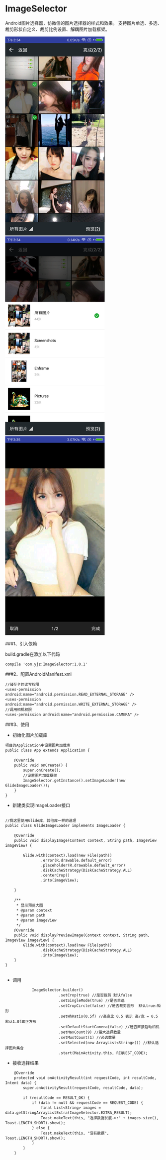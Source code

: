 # ImageSelector
Android图片选择器，仿微信的图片选择器的样式和效果。
支持图片单选、多选、裁剪形状自定义、裁剪比例设置、解耦图片加载框架。


![相册](https://github.com/1izheng/ImageSelector/blob/master/images/11_meitu_11.png)  ![文件夹](https://github.com/1izheng/ImageSelector/blob/master/images/22_meitu_22.png)  ![预览](https://github.com/1izheng/ImageSelector/blob/master/images/33_meitu_33.png)



###1、引入依赖

build.gradle在添加以下代码

```
compile 'com.yjz:ImageSelector:1.0.1'

```

###2、配置AndroidManifest.xml

```
//储存卡的读写权限
<uses-permission android:name="android.permission.READ_EXTERNAL_STORAGE" />
<uses-permission android:name="android.permission.WRITE_EXTERNAL_STORAGE" />
//调用相机权限
<uses-permission android:name="android.permission.CAMERA" />
```

###3、使用
* 初始化图片加载库

```
项目的Application中设置图片加载库
public class App extends Application {

    @Override
    public void onCreate() {
        super.onCreate();
        //设置图片加载框架
        ImageSelector.getInstance().setImageLoader(new GlideImageLoader());
    }
}
```

* 新建类实现ImageLoader接口

```

//我这里使用Glide库，其他库一样的道理
public class GlideImageLoader implements ImageLoader {

    @Override
    public void displayImage(Context context, String path, ImageView imageView) {

        Glide.with(context).load(new File(path))
                .error(R.drawable.default_error)
                .placeholder(R.drawable.default_error)
                .diskCacheStrategy(DiskCacheStrategy.ALL)
                .centerCrop()
                .into(imageView);

    }

    /**
     * 显示预览大图
     * @param context
     * @param path
     * @param imageView
     */
    @Override
    public void displayPreviewImage(Context context, String path, ImageView imageView) {
        Glide.with(context).load(new File(path))
                .diskCacheStrategy(DiskCacheStrategy.ALL)
                .into(imageView);
    }
}


```

* 调用

```
			ImageSelector.builder()
                        .setCrop(true) //是否裁剪 默认false
                        .setSingleMode(true) //是否单选
                        .setCropCircle(false) //是否裁剪圆形  默认true:矩形
                        .setWhRatio(0.5f) //高宽比 0.5 表示 高/宽 = 0.5 默认1.0f即正方形
                        .setDefaultStartCamera(false) //是否直接启动相机
                        .setMaxCount(9) //最大选择数量
                        .setMustCount(1) //必选数量
                        .setSelected(new ArrayList<String>()) //默认选择图片集合
                        .start(MainActivity.this, REQUEST_CODE);

```

* 接收选择结果

```
	@Override
    protected void onActivityResult(int requestCode, int resultCode, Intent data) {
        super.onActivityResult(requestCode, resultCode, data);

        if (resultCode == RESULT_OK) {
            if (data != null && requestCode == REQUEST_CODE) {
                final List<String> images = data.getStringArrayListExtra(ImageSelector.EXTRA_RESULT);
                Toast.makeText(this, "选择数据长度->:" + images.size(), Toast.LENGTH_SHORT).show();
            } else {
                Toast.makeText(this, "没有数据", Toast.LENGTH_SHORT).show();
            }
        }
    }

```
